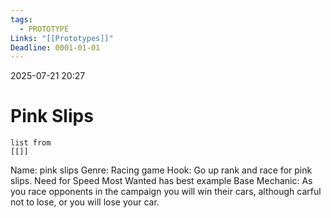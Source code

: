 ```yaml
---
tags:
  - PROTOTYPE
Links: "[[Prototypes]]"
Deadline: 0001-01-01
---
```

2025-07-21 20:27
# Pink Slips
```dataview
list from
[[]]
```


Name: pink slips
	Genre: Racing game
	Hook: Go up rank and race for pink slips. Need for Speed Most Wanted has best example
Base Mechanic:
	As you race opponents in the campaign you will win their cars, although carful not to lose, or you will lose your car.
